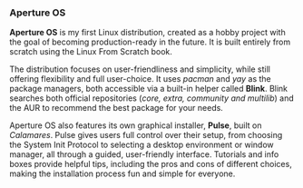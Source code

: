### Aperture OS

**Aperture OS** is my first Linux distribution, created as a hobby project with the goal of becoming production-ready in the future. It is built entirely from scratch using the Linux From Scratch book.

The distribution focuses on user-friendliness and simplicity, while still offering flexibility and full user-choice. It uses *pacman* and *yay* as the package managers, both accessible via a built-in helper called **Blink**. Blink searches both official repositories (*core, extra, community and multilib*) and the AUR to recommend the best package for your needs.

Aperture OS also features its own graphical installer, **Pulse**, built on *Calamares*. Pulse gives users full control over their setup, from choosing the System Init Protocol to selecting a desktop environment or window manager, all through a guided, user-friendly interface. Tutorials and info boxes provide helpful tips, including the pros and cons of different choices, making the installation process fun and simple for everyone.
